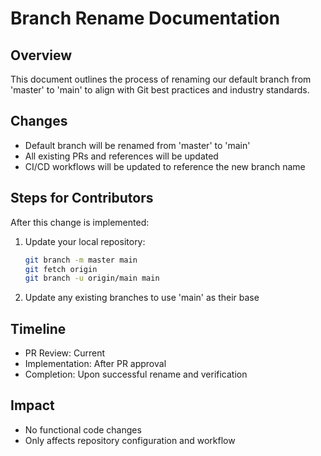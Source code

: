 # Branch Rename Documentation

## Overview
This document outlines the process of renaming our default branch from 'master' to 'main' to align with Git best practices and industry standards.

## Changes
- Default branch will be renamed from 'master' to 'main'
- All existing PRs and references will be updated
- CI/CD workflows will be updated to reference the new branch name

## Steps for Contributors
After this change is implemented:
1. Update your local repository:
   ```bash
   git branch -m master main
   git fetch origin
   git branch -u origin/main main
   ```
2. Update any existing branches to use 'main' as their base

## Timeline
- PR Review: Current
- Implementation: After PR approval
- Completion: Upon successful rename and verification

## Impact
- No functional code changes
- Only affects repository configuration and workflow
